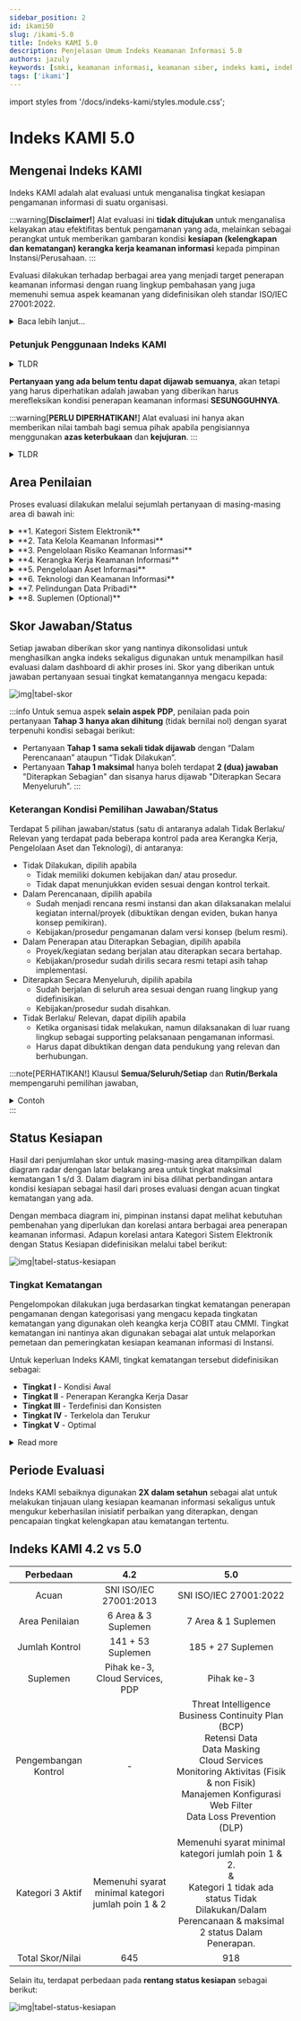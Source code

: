 ```yaml
---
sidebar_position: 2
id: ikami50
slug: /ikami-5.0
title: Indeks KAMI 5.0
description: Penjelasan Umum Indeks Keamanan Informasi 5.0
authors: jazuly
keywords: [smki, keamanan informasi, keamanan siber, indeks kami, indeks keamanan informasi, ikami, bssn, indeks kami 5.0, indeks kami 4.2, ISMS, SNI, ISO 27001 2022]
tags: ['ikami']
---
```


import styles from '/docs/indeks-kami/styles.module.css';

# Indeks KAMI 5.0

## Mengenai Indeks KAMI

Indeks KAMI adalah alat evaluasi untuk menganalisa tingkat kesiapan pengamanan informasi di suatu organisasi. 

:::warning[**Disclaimer!**]
Alat evaluasi ini **tidak ditujukan** untuk menganalisa kelayakan atau efektifitas bentuk pengamanan yang ada, melainkan sebagai perangkat untuk memberikan gambaran kondisi **kesiapan (kelengkapan dan kematangan) kerangka kerja keamanan informasi** kepada pimpinan Instansi/Perusahaan. 
:::

Evaluasi dilakukan terhadap berbagai area yang menjadi target penerapan keamanan informasi dengan ruang lingkup pembahasan yang juga memenuhi semua aspek keamanan yang didefinisikan oleh standar ISO/IEC 27001:2022.

<details>
    <summary>Baca lebih lanjut...</summary>

Bentuk evaluasi yang diterapkan dalam indeks KAMI dirancang untuk dapat digunakan oleh suatu organisasi dari berbagai tingkatan, ukuran, maupun tingkat kepentingan penggunaan TIK dalam mendukung terlaksananya proses yang ada. Data yang digunakan dalam evaluasi ini nantinya akan memberikan snapshot indeks kesiapan - dari aspek kelengkapan maupun kematangan - kerangka kerja keamanan informasi yang diterapkan dan dapat digunakan sebagai pembanding dalam rangka menyusun langkah perbaikan dan penetapan prioritasnya. 

Alat evaluasi ini kemudian **bisa digunakan secara berkala** untuk mendapatkan **gambaran perubahan kondisi keamanan informasi** sebagai hasil dari program kerja yang dijalankan, sekaligus sebagai sarana untuk menyampaikan peningkatan kesiapan kepada pihak yang terkait (stakeholders).

Khusus untuk Instansi Pemerintah, penggunaan dan publikasi hasil evaluasi Indeks KAMI merupakan bentuk tanggungjawab penggunaan dana publik sekaligus menjadi sarana untuk meningkatkan kesadaran mengenai kebutuhan keamanan informasi. Pertukaran informasi dan diskusi dengan Instansi pemerintah lainnya sebagai bagian dari penggunaan alat evaluasi Indeks KAMI ini juga menciptakan alur komunikasi antar pengelola keamanan informasi di sektor pemerintah sehingga semua pihak dapat mengambil manfaat dari lesson learned yang sudah dilalui.
</details>

### Petunjuk Penggunaan Indeks KAMI
<details>
    <summary>TLDR</summary>

Alat evaluasi Indeks KAMI ini dapat digunakan oleh organisasi dengan skala nasional, maupun yang berukuran kecil. Penggunaan di Instansi pemerintah dapat dilakukan di tingkat pusat maupun satuan kerja yang ada di tingkatan Direktorat Jenderal, Badan, Pusat atau Direktorat  untuk mendapatkan gambaran mengenai kematangan program kerja keamanan informasi yang dijalankannya. Evaluasi ini dianjurkan untuk dilakukan oleh pejabat yang secara langsung bertanggungjawab dan berwenang untuk mengelola keamanan informasi di seluruh cakupan instansinya.
</details>

**Pertanyaan yang ada belum tentu dapat dijawab semuanya**, akan tetapi yang harus diperhatikan adalah jawaban yang diberikan harus merefleksikan kondisi penerapan keamanan informasi **SESUNGGUHNYA**. 

:::warning[**PERLU DIPERHATIKAN!**]
Alat evaluasi ini hanya akan memberikan nilai tambah bagi semua pihak apabila pengisiannya menggunakan **azas keterbukaan** dan **kejujuran**.
:::

<details>
    <summary>TLDR</summary>

Sebelum mulai menjawab pertanyaan terkait kesiapan pengamanan informasi, responden diminta untuk mendefinisikan Kategori Sistem Elektronik di Instansinya. Definisi ini bisa dijabarkan untuk tingkat Satuan Kerja baik di tingkat Kementerian/Lembaga, ataupun untuk satuan kerja yang lebih kecil, sampai ke Unit Eselon III. Responden juga diminta untuk mendeskripsikan infrastruktur TIK yang ada dalam satuan kerjanya secara singkat. Tujuan dari proses ini adalah untuk mengelompokkan Sistem Elektronik yang digunakan instansi ke "tingkat" tertentu: Rendah, Tinggi dan Strategis. Dengan pengelompokan ini nantinya bisa dilakukan pemetaan terhadap instansi yang mempunyai karakteristik Sistem Elektornik yang sama.

Pertanyaan dikelompokkan untuk 2 keperluan. Pertama, pertanyaan dikategorikan berdasarkan tingkat kesiapan penerapan pengamanan sesuai dengan kelengkapan kontrol yang diminta oleh standar ISO/IEC 27001:2022. Dalam pengelompokan ini responden diminta untuk memberi tanggapan mulai dari area yang terkait dengan bentuk kerangka kerja dasar keamanan informasi (pertanyaan diberi label "1"), efektifitas dan konsistensi penerapannya (label "2"), sampai dengan kemampuan untuk selalu meningkatkan kinerja keamanan informasi (label "3"). Tingkat terakhir ini sesuai dengan kesiapan minimum yang diprasyaratkan oleh proses sertifikasi standar ISO/IEC 27001:2022.
</details>

## Area Penilaian

Proses evaluasi dilakukan melalui sejumlah pertanyaan di masing-masing area di bawah ini:
<details>
<summary>**1. Kategori Sistem Elektronik**</summary>
- Bagian ini mengevaluasi tingkat atau kategori sistem elektronik yang digunakan.
- 10 kontrol.
- Mempengaruhi hasil evaluasi akhir (Baik, Cukup Baik, Pemenuhan Kerangka Kerja Dasar, Tidak Layak)
</details>
<details>
<summary>**2. Tata Kelola Keamanan Informasi**</summary>
- Bagian ini mengevaluasi kesiapan bentuk tata kelola keamanan informasi beserta instansi/fungsi, tugas, dan tanggung jawab pengelola keamanan informasi.
- 22 kontrol.
</details>
<details>
<summary>**3. Pengelolaan Risiko Keamanan Informasi**</summary>
- Bagian ini mengevaluasi kesiapan penerapan pengelolaan risiko keamanan informasi sebagai dasar penerapan strategi keamanan informasi.
- 16 kontrol.
</details>
<details>
<summary>**4. Kerangka Kerja Keamanan Informasi**</summary>
- Bagian ini mengevaluasi kelengkapan dan kesiapan kerangka kerja (kebijakan & prosedur) pengelolaan keamanan informasi dan strategi penerapannya.
- 33 kontrol.
</details>
<details>
<summary>**5. Pengelolaan Aset Informasi**</summary>
- Bagian ini mengevaluasi kelengkapan pengamanan terhadap aset informasi, termasuk keseluruhan siklus penggunaan aset tersebut serta Layanan Infrastruktur Awan.
- 53 kontrol.
</details>
<details>
<summary>**6. Teknologi dan Keamanan Informasi**</summary>
- Bagian ini mengevaluasi kelengkapan, konsistensi dan efektivitas penggunaan teknologi dalam pengamanan aset informasi.
- 35 kontrol.
</details>
<details>
<summary>**7. Pelindungan Data Pribadi**</summary>
- Bagian ini mengevaluasi kelengkapan, konsistensi, dan efektivitas penerapan kontrol keamanan terkait Perlindungan Data Pribadi.
- 16 kontrol.
</details>
<details>
<summary>**8. Suplemen (Optional)**</summary>
- Suplemen digunakan untuk evaluasi kesiapan dalam bentuk persentase (%) Pengamanan Keterlibatan Pihak Ketiga. Hasil penilaian Suplemen disampaikan  dan tidak mempengaruhi tingkat kematangan.
- 27 kontrol.
</details>

## Skor Jawaban/Status
Setiap jawaban diberikan skor yang nantinya dikonsolidasi untuk menghasilkan angka indeks sekaligus digunakan untuk menampilkan hasil evaluasi dalam dashboard di akhir proses ini. Skor yang diberikan untuk jawaban pertanyaan sesuai tingkat kematangannya mengacu kepada:

![img|tabel-skor](../files/tabel-skor.png#center)

:::info
Untuk semua aspek **selain aspek PDP**, penilaian pada poin pertanyaan **Tahap 3 hanya akan dihitung** (tidak bernilai nol) dengan syarat terpenuhi kondisi sebagai berikut:
- Pertanyaan **Tahap 1** **sama sekali tidak dijawab** dengan “Dalam Perencanaan” ataupun “Tidak Dilakukan”.
- Pertanyaan **Tahap 1 maksimal** hanya boleh terdapat **2 (dua) jawaban** "Diterapkan Sebagian" dan sisanya harus dijawab "Diterapkan Secara Menyeluruh".
:::

### Keterangan Kondisi Pemilihan Jawaban/Status
Terdapat 5 pilihan jawaban/status (satu di antaranya adalah <j4>Tidak Berlaku/ Relevan</j4> yang terdapat pada beberapa kontrol pada area Kerangka Kerja, Pengelolaan Aset dan Teknologi), di antaranya:
- <j0>Tidak Dilakukan</j0>, dipilih apabila
  - Tidak memiliki dokumen kebijakan dan/ atau prosedur.
  - Tidak dapat menunjukkan eviden sesuai dengan kontrol terkait.
- <j1>Dalam Perencanaan</j1>, dipilih apabila
  - Sudah menjadi rencana resmi instansi dan akan dilaksanakan melalui kegiatan internal/proyek (dibuktikan dengan eviden, bukan hanya konsep pemikiran).
  - Kebijakan/prosedur pengamanan dalam versi konsep (belum resmi).
- <j2>Dalam Penerapan atau Diterapkan Sebagian</j2>, dipilih apabila
  - Proyek/kegiatan sedang berjalan atau diterapkan secara bertahap.
  - Kebijakan/prosedur sudah dirilis secara resmi tetapi asih tahap implementasi.
- <j3>Diterapkan Secara Menyeluruh</j3>, dipilih apabila
  - Sudah berjalan di seluruh area sesuai dengan ruang lingkup yang didefinisikan.
  - Kebijakan/prosedur sudah disahkan.
- <j4>Tidak Berlaku/ Relevan</j4>, dapat dipilih apabila
  - Ketika organisasi tidak melakukan, namun dilaksanakan di luar ruang lingkup sebagai supporting pelaksanaan pengamanan informasi.
  - Harus dapat dibuktikan dengan data pendukung yang relevan dan berhubungan.

:::note[PERHATIKAN!]
Klausul **Semua/Seluruh/Setiap** dan **Rutin/Berkala** mempengaruhi pemilihan jawaban, 
<details>
<summary>Contoh</summary>
- Tenko-6.21, Apakah setiap desktop dan server dilindungi dari penyerangan virus (malware)?
  - <j3>Diterapkan Secara Menyeluruh</j3>: **semua desktop dan server** pada ruang lingkup terinstall antivirus yang aktif.
  - <j2>Dalam Penerapan atau Diterapkan Sebagian</j2>: sebagian besar (`>50%`) desktop dan server pada ruang lingkup terinstall antivirus yang aktif.
  - <j1>Dalam Perencanaan</j1>: sebagian besar (`<50%`) desktop dan server pada ruang lingkup terinstall antivirus yang aktif, atau antivirus baru proses pengadaan atau direncanakan dibeli (dibuktikan dengan dokumen pendukung, misalkan dokumen perencanaan kegiatan).
  - <j0>Tidak Dilakukan</j0>: **tidak ada desktop dan server** pada ruang lingkup terinstall antivirus yang aktif.
</details>
:::

## Status Kesiapan

Hasil dari penjumlahan skor untuk masing-masing area ditampilkan dalam diagram radar dengan latar belakang area untuk tingkat maksimal kematangan 1 s/d 3. Dalam diagram ini bisa dilihat perbandingan antara kondisi kesiapan sebagai hasil dari proses evaluasi dengan acuan tingkat kematangan yang ada.

Dengan membaca diagram ini, pimpinan instansi dapat melihat kebutuhan pembenahan yang diperlukan dan korelasi antara berbagai area penerapan keamanan informasi. Adapun korelasi antara Kategori Sistem Elektronik dengan Status Kesiapan didefinisikan melalui tabel berikut:

![img|tabel-status-kesiapan](../files/tabel-status-kesiapan-5.0.png#center)

### Tingkat Kematangan

Pengelompokan dilakukan juga berdasarkan tingkat kematangan penerapan pengamanan dengan kategorisasi yang mengacu kepada tingkatan kematangan yang digunakan oleh keangka kerja COBIT atau CMMI. Tingkat kematangan ini nantinya akan digunakan sebagai alat untuk melaporkan pemetaan dan pemeringkatan kesiapan keamanan informasi di Instansi. 

Untuk keperluan Indeks KAMI, tingkat kematangan tersebut didefinisikan sebagai:

- **Tingkat I** - Kondisi Awal
- **Tingkat II** - Penerapan Kerangka Kerja Dasar
- **Tingkat III** - Terdefinisi dan Konsisten
- **Tingkat IV** - Terkelola dan Terukur
- **Tingkat V** - Optimal

<details>
<summary>Read more</summary>
:::info
Untuk membantu memberikan uraian yang lebih detil, tingkatan ini ditambah dengan tingkatan antara - I+, II+, III+, dan IV+, sehingga total terdapat 9 tingkatan kematangan. Sebagai awal, semua responden akan diberikan kategori kematangan Tingkat I.  Sebagai padanan terhadap standar ISO/IEC 2700:2013, tingkat kematangan yang diharapkan untuk ambang batas minimum kesiapan sertifikasi adalah Tingkat III+.
:::

Ilustrasi di bawah menunjukkan label pengelompokan kematangan (kolom di sebelah kanan nomor urut) dan kelengkapan (kolom di sebelah kiri pertanyaan).

![img|ilustrasi-kategori](../files/ilustrasi-kategori.png#center)

Kedua pengelompokan ini dapat dipetakan (lihat gambar di bawah) untuk memberikan dua sudut pandang yang berbeda: tingkat kelengkapan pengamanan dan tingkat kematangan pengamanan. Instansi responden dapat menggunakan metrik ini sebagai target program keamanan informasi.

![](../files/rentang-kelengkapan-pengamanan.png#center)
</details>

## Periode Evaluasi
Indeks KAMI sebaiknya digunakan **2X dalam setahun** sebagai alat untuk melakukan tinjauan ulang kesiapan keamanan informasi sekaligus untuk mengukur keberhasilan inisiatif perbaikan yang diterapkan, dengan pencapaian tingkat kelengkapan atau kematangan tertentu.

## Indeks KAMI 4.2 vs 5.0

|       Perbedaan      |                         4.2                        |                                                                                                        5.0                                                                                                        |
|:--------------------:|:--------------------------------------------------:|:-----------------------------------------------------------------------------------------------------------------------------------------------------------------------------------------------------------------:|
| Acuan                |                 SNI ISO/IEC 27001:2013             |                                                                                               SNI ISO/IEC 27001:2022                                                                                              |
| Area Penilaian       |                 6 Area & 3 Suplemen                |                                                                                                 7 Area & 1 Suplemen                                                                                               |
| Jumlah Kontrol       |                  141 + 53 Suplemen                 |                                                                                                 185   + 27 Suplemen                                                                                               |
| Suplemen             |           Pihak ke-3, Cloud Services, PDP          |                                                                                                     Pihak ke-3                                                                                                    |
| Pengembangan Kontrol | -                                                  | Threat Intelligence<br/>Business Continuity Plan (BCP)<br/>Retensi Data<br/>Data Masking<br/>Cloud Services<br/>Monitoring Aktivitas (Fisik & non Fisik)<br/>Manajemen Konfigurasi<br/>Web Filter<br/>Data Loss Prevention (DLP) |
| Kategori 3 Aktif     | Memenuhi syarat minimal kategori jumlah poin 1 & 2 | Memenuhi syarat minimal kategori jumlah poin 1 & 2.<br/>&<br/>Kategori 1 tidak ada status Tidak Dilakukan/Dalam Perencanaan & maksimal 2 status Dalam Penerapan.                                                        |
| Total Skor/Nilai     | 645                                                | 918                                                                                                                                                                                                               |

Selain itu, terdapat perbedaan pada **rentang status kesiapan** sebagai berikut:

![img|tabel-status-kesiapan](../files/tabel-status-kesiapan.png#center)